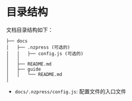 # 目录结构

文档目录结构如下：

```tree
├── docs
│   ├── .nzpress (可选的)
│   │   ├── config.js (可选的)
│   │ 
│   ├── README.md
│   ├── guide
│   │   └── README.md
│ 
```

- `docs/.nzpress/config.js`: 配置文件的入口文件
